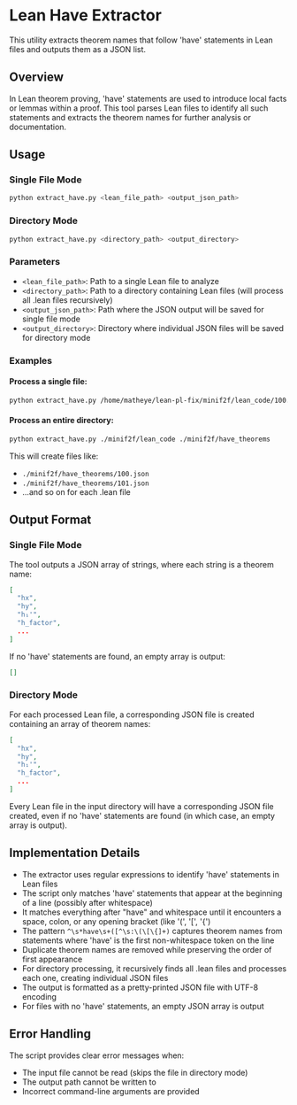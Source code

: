 # Lean Have Extractor

This utility extracts theorem names that follow 'have' statements in Lean files and outputs them as a JSON list.

## Overview

In Lean theorem proving, 'have' statements are used to introduce local facts or lemmas within a proof. This tool parses Lean files to identify all such statements and extracts the theorem names for further analysis or documentation.

## Usage

### Single File Mode

```bash
python extract_have.py <lean_file_path> <output_json_path>
```

### Directory Mode

```bash
python extract_have.py <directory_path> <output_directory>
```

### Parameters

- `<lean_file_path>`: Path to a single Lean file to analyze
- `<directory_path>`: Path to a directory containing Lean files (will process all .lean files recursively)
- `<output_json_path>`: Path where the JSON output will be saved for single file mode
- `<output_directory>`: Directory where individual JSON files will be saved for directory mode

### Examples

#### Process a single file:

```bash
python extract_have.py /home/matheye/lean-pl-fix/minif2f/lean_code/100.lean /path/to/output/theorems.json
```

#### Process an entire directory:

```bash
python extract_have.py ./minif2f/lean_code ./minif2f/have_theorems
```

This will create files like:
- `./minif2f/have_theorems/100.json`
- `./minif2f/have_theorems/101.json`
- ...and so on for each .lean file

## Output Format

### Single File Mode

The tool outputs a JSON array of strings, where each string is a theorem name:

```json
[
  "hx",
  "hy",
  "h₁'",
  "h_factor",
  ...
]
```

If no 'have' statements are found, an empty array is output:

```json
[]
```

### Directory Mode

For each processed Lean file, a corresponding JSON file is created containing an array of theorem names:

```json
[
  "hx",
  "hy",
  "h₁'",
  "h_factor",
  ...
]
```

Every Lean file in the input directory will have a corresponding JSON file created, even if no 'have' statements are found (in which case, an empty array is output).

## Implementation Details

- The extractor uses regular expressions to identify 'have' statements in Lean files
- The script only matches 'have' statements that appear at the beginning of a line (possibly after whitespace)
- It matches everything after "have" and whitespace until it encounters a space, colon, or any opening bracket (like '(', '[', '{')
- The pattern `^\s*have\s+([^\s:\(\[\{]+)` captures theorem names from statements where 'have' is the first non-whitespace token on the line
- Duplicate theorem names are removed while preserving the order of first appearance
- For directory processing, it recursively finds all .lean files and processes each one, creating individual JSON files
- The output is formatted as a pretty-printed JSON file with UTF-8 encoding
- For files with no 'have' statements, an empty JSON array is output

## Error Handling

The script provides clear error messages when:
- The input file cannot be read (skips the file in directory mode)
- The output path cannot be written to
- Incorrect command-line arguments are provided 